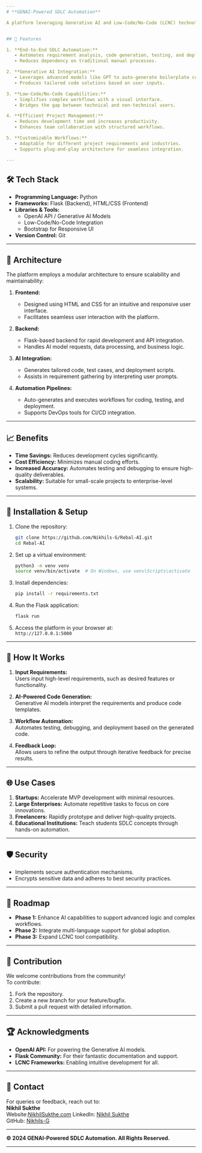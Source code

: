 ```yaml
---
# **GENAI-Powered SDLC Automation**

A platform leveraging Generative AI and Low-Code/No-Code (LCNC) technologies to revolutionize the software development lifecycle (SDLC).*


## 🌟 Features  

1. **End-to-End SDLC Automation:**  
   - Automates requirement analysis, code generation, testing, and deployment.  
   - Reduces dependency on traditional manual processes.  

2. **Generative AI Integration:**  
   - Leverages advanced models like GPT to auto-generate boilerplate code and documentation.  
   - Produces tailored code solutions based on user inputs.  

3. **Low-Code/No-Code Capabilities:**  
   - Simplifies complex workflows with a visual interface.  
   - Bridges the gap between technical and non-technical users.  

4. **Efficient Project Management:**  
   - Reduces development time and increases productivity.  
   - Enhances team collaboration with structured workflows.  

5. **Customizable Workflows:**  
   - Adaptable for different project requirements and industries.  
   - Supports plug-and-play architecture for seamless integration.  

---
```


## 🛠️ Tech Stack  

- **Programming Language:** Python  
- **Frameworks:** Flask (Backend), HTML/CSS (Frontend)  
- **Libraries & Tools:**  
  - OpenAI API / Generative AI Models  
  - Low-Code/No-Code Integration  
  - Bootstrap for Responsive UI  
- **Version Control:** Git  

---

## 📖 Architecture  

The platform employs a modular architecture to ensure scalability and maintainability:  

1. **Frontend:**  
   - Designed using HTML and CSS for an intuitive and responsive user interface.  
   - Facilitates seamless user interaction with the platform.  

2. **Backend:**  
   - Flask-based backend for rapid development and API integration.  
   - Handles AI model requests, data processing, and business logic.  

3. **AI Integration:**  
   - Generates tailored code, test cases, and deployment scripts.  
   - Assists in requirement gathering by interpreting user prompts.  

4. **Automation Pipelines:**  
   - Auto-generates and executes workflows for coding, testing, and deployment.  
   - Supports DevOps tools for CI/CD integration.  

---

## 📈 Benefits  

- **Time Savings:** Reduces development cycles significantly.  
- **Cost Efficiency:** Minimizes manual coding efforts.  
- **Increased Accuracy:** Automates testing and debugging to ensure high-quality deliverables.  
- **Scalability:** Suitable for small-scale projects to enterprise-level systems.  

---

## 🔧 Installation & Setup  

1. Clone the repository:  
   ```bash  
   git clone https://github.com/Nikhils-G/Rebal-AI.git  
   cd Rebal-AI  
   ```  

2. Set up a virtual environment:  
   ```bash  
   python3 -m venv venv  
   source venv/bin/activate  # On Windows, use venv\Scripts\activate  
   ```  

3. Install dependencies:  
   ```bash  
   pip install -r requirements.txt  
   ```  

4. Run the Flask application:  
   ```bash  
   flask run  
   ```  

5. Access the platform in your browser at:  
   `http://127.0.0.1:5000`  

---

## 🧠 How It Works  

1. **Input Requirements:**  
   Users input high-level requirements, such as desired features or functionality.  

2. **AI-Powered Code Generation:**  
   Generative AI models interpret the requirements and produce code templates.  

3. **Workflow Automation:**  
   Automates testing, debugging, and deployment based on the generated code.  

4. **Feedback Loop:**  
   Allows users to refine the output through iterative feedback for precise results.  

---

## 🌐 Use Cases  

1. **Startups:** Accelerate MVP development with minimal resources.  
2. **Large Enterprises:** Automate repetitive tasks to focus on core innovations.  
3. **Freelancers:** Rapidly prototype and deliver high-quality projects.  
4. **Educational Institutions:** Teach students SDLC concepts through hands-on automation.  

---

## 🛡️ Security  

- Implements secure authentication mechanisms.  
- Encrypts sensitive data and adheres to best security practices.  

---

## 📅 Roadmap  

- **Phase 1:** Enhance AI capabilities to support advanced logic and complex workflows.  
- **Phase 2:** Integrate multi-language support for global adoption.  
- **Phase 3:** Expand LCNC tool compatibility.  

---

## 🙌 Contribution  

We welcome contributions from the community!  
To contribute:  

1. Fork the repository.  
2. Create a new branch for your feature/bugfix.  
3. Submit a pull request with detailed information.  

---

## 🏆 Acknowledgments  

- **OpenAI API:** For powering the Generative AI models.  
- **Flask Community:** For their fantastic documentation and support.  
- **LCNC Frameworks:** Enabling intuitive development for all.  

---

## 📧 Contact  

For queries or feedback, reach out to:  
**Nikhil Sukthe**  
Website:[NikhilSukthe.com](https://nikhilsukthe.vercel.app/) 
LinkedIn: [Nikhil Sukthe](http://www.linkedin.com/in/nikhilsukthe)  
GitHub: [Nikhils-G](https://github.com/Nikhils-G)  

---

**© 2024 GENAI-Powered SDLC Automation. All Rights Reserved.**

---
